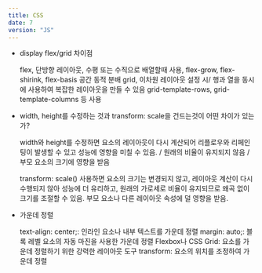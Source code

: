 ```yaml
---
title: CSS
date: 7
version: "JS"
---
```


- display flex/grid 차이점

  flex, 단방향 레이아웃, 수평 또는 수직으로 배열할때 사용, flex-grow, flex-shirink, flex-basis 공간 동적 분배
  grid, 이차원 레이아웃 설정 시/ 행과 열을 동시에 사용하여 복잡한 레이아웃을 만들 수 있음 grid-template-rows, grid-template-columns 등 사용

- width, height를 수정하는 것과 transform: scale을 건드는것이 어떤 차이가 있는가?

  width와 height를 수정하면 요소의 레이아웃이 다시 계산되어 리플로우와 리페인팅이 발생할 수 있고 성능에 영향을 미칠 수 있음. / 원래의 비율이 유지되지 않음 / 부모 요소의 크기에 영향을 받음

  transform: scale() 사용하면 요소의 크기는 변경되지 않고, 레이아웃 계산이 다시 수행되지 않아 성능에 더 유리하고, 원래의 가로세로 비율이 유지되므로 왜곡 없이 크기를 조절할 수 있음. 부모 요소나 다른 레이아웃 속성에 덜 영향을 받음.

- 가운데 정렬

  text-align: center;: 인라인 요소나 내부 텍스트를 가운데 정렬
  margin: auto;: 블록 레벨 요소의 자동 마진을 사용한 가운데 정렬
  Flexbox나 CSS Grid: 요소를 가운데 정렬하기 위한 강력한 레이아웃 도구
  transform: 요소의 위치를 조정하여 가운데 정렬

